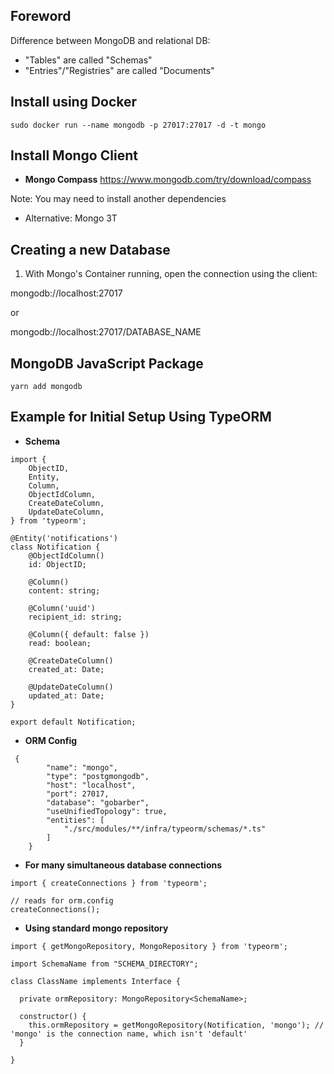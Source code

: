 ## Foreword

Difference between MongoDB and relational DB:

- "Tables" are called "Schemas"
- "Entries"/"Registries" are called "Documents"

## Install using Docker

`sudo docker run --name mongodb -p 27017:27017 -d -t mongo`

## Install Mongo Client

- **Mongo Compass**
  https://www.mongodb.com/try/download/compass

Note: You may need to install another dependencies

- Alternative: Mongo 3T

## Creating a new Database

1. With Mongo's Container running, open the connection using the client:

mongodb://localhost:27017

or

mongodb://localhost:27017/DATABASE_NAME

## MongoDB JavaScript Package

`yarn add mongodb`

## Example for Initial Setup Using TypeORM

- **Schema**

```
import {
    ObjectID,
    Entity,
    Column,
    ObjectIdColumn,
    CreateDateColumn,
    UpdateDateColumn,
} from 'typeorm';

@Entity('notifications')
class Notification {
    @ObjectIdColumn()
    id: ObjectID;

    @Column()
    content: string;

    @Column('uuid')
    recipient_id: string;

    @Column({ default: false })
    read: boolean;

    @CreateDateColumn()
    created_at: Date;

    @UpdateDateColumn()
    updated_at: Date;
}

export default Notification;

```

- **ORM Config**

```
 {
        "name": "mongo",
        "type": "postgmongodb",
        "host": "localhost",
        "port": 27017,
        "database": "gobarber",
        "useUnifiedTopology": true,
        "entities": [
            "./src/modules/**/infra/typeorm/schemas/*.ts"
        ]
    }
```

- **For many simultaneous database connections**

```
import { createConnections } from 'typeorm';

// reads for orm.config
createConnections();
```

- **Using standard mongo repository**

```
import { getMongoRepository, MongoRepository } from 'typeorm';

import SchemaName from "SCHEMA_DIRECTORY";

class ClassName implements Interface {

  private ormRepository: MongoRepository<SchemaName>;

  constructor() {
    this.ormRepository = getMongoRepository(Notification, 'mongo'); // 'mongo' is the connection name, which isn't 'default'
  }

}
```
